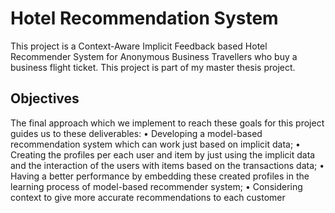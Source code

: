 # Hotel Recommendation System
This project is a Context-Aware Implicit Feedback based Hotel Recommender System for Anonymous Business Travellers who buy a business flight ticket. This project is part of my master thesis project.


## Objectives
The final approach which we implement to reach these goals for this project guides us to these deliverables:
  • Developing a model-based recommendation system which can work just based on implicit data;
  • Creating the profiles per each user and item by just using the implicit data and the interaction of the users with items based on the transactions data;
  • Having a better performance by embedding these created profiles in the learning process of model-based recommender system;
  • Considering context to give more accurate recommendations to each customer
